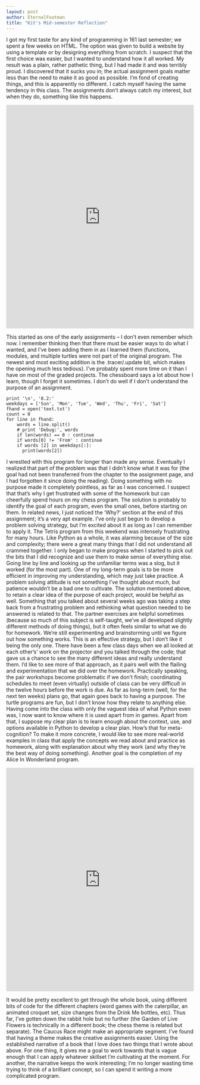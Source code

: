 ```yaml
---
layout: post
author: EternalFootman
title: "Kit's Mid-semester Reflection"
---
```


I got my first taste for any kind of programming in 161 last semester; we spent a few weeks on HTML. The option was given to build a website by using a template or by designing everything from scratch. I suspect that the first choice was easier, but I wanted to understand how it all worked. My result was a plain, rather pathetic thing, but I had made it and was terribly proud. I discovered that it sucks you in; the actual assignment goals matter less than the need to make it as good as possible. I’m fond of creating things, and this is apparently no different.
I catch myself having the same tendency in this class. The assignments don’t always catch my interest, but when they do, something like this happens.
	
<iframe src="https://trinket.io/embed/python/c53d8852b3" width="100%" height="600" frameborder="0" marginwidth="0" marginheight="0" allowfullscreen></iframe>

This started as one of the early assignments – I don’t even remember which now. I remember thinking then that there must be easier ways to do what I wanted, and I’ve been adding them in as I learned them (functions, modules, and multiple turtles were not part of the original program. The newest and most exciting addition is the .tracer/.update bit, which makes the opening much less tedious). I’ve probably spent more time on it than I have on most of the graded projects.
The chessboard says a lot about how I learn, though I forget it sometimes. I don’t do well if I don’t understand the purpose of an assignment.
	
```
print '\n', '8.2:'
weekdays = ['Sun', 'Mon', 'Tue', 'Wed', 'Thu', 'Fri', 'Sat']
fhand = open('text.txt')
count = 0
for line in fhand:
    words = line.split()
    # print 'Debug:', words
    if len(words) == 0 : continue
    if words[0] != 'From' : continue
    if words [2] in weekdays[:]:
      print(words[2])
```

I wrestled with this program for longer than made any sense. Eventually I realized that part of the problem was that I didn’t know what it was for (the goal had not been transferred from the chapter to the assignment page, and I had forgotten it since doing the reading). Doing something with no purpose made it completely pointless, as far as I was concerned. I suspect that that’s why I get frustrated with some of the homework but can cheerfully spend hours on my chess program. The solution is probably to identify the goal of each program, even the small ones, before starting on them. In related news, I just noticed the ‘Why?’ section at the end of this assignment; it’s a very apt example.
	I’ve only just begun to develop a problem solving strategy, but I’m excited about it as long as I can remember to apply it. The Tetris program from this weekend was intensely frustrating for many hours. Like Python as a whole, it was alarming because of the size and complexity; there were a great many things that I did not understand all crammed together. I only began to make progress when I started to pick out the bits that I did recognize and use them to make sense of everything else. Going line by line and looking up the unfamiliar terms was a slog, but it worked (for the most part). One of my long-term goals is to be more efficient in improving my understanding, which may just take practice. A problem solving attitude is not something I’ve thought about much, but patience wouldn’t be a bad one to cultivate. The solution mentioned above, to retain a clear idea of the purpose of each project, would be helpful as well. Something that you talked about several weeks ago was taking a step back from a frustrating problem and rethinking what question needed to be answered is related to that.
	The partner exercises are helpful sometimes (because so much of this subject is self-taught, we’ve all developed slightly different methods of doing things), but it often feels similar to what we do for homework. We’re still experimenting and brainstorming until we figure out how something works. This is an effective strategy, but I don’t like it being the only one. There have been a few class days when we all looked at each other’s’ work on the projector and you talked through the code; that gave us a chance to see the many different ideas and really understand them. I’d like to see more of that approach, as it pairs well with the flailing and experimentation that we did over the homework. Practically speaking, the pair workshops become problematic if we don’t finish; coordinating schedules to meet (even virtually) outside of class can be very difficult in the twelve hours before the work is due.
	As far as long-term (well, for the next ten weeks) plans go, that again goes back to having a purpose. The turtle programs are fun, but I don’t know how they relate to anything else. Having come into the class with only the vaguest idea of what Python even was, I now want to know where it is used apart from in games. Apart from that, I suppose my clear plan is to learn enough about the context, use, and options available in Python to develop a clear plan. How’s that for meta-cognition? To make it more concrete, I would like to see more real-world examples in class that apply the concepts we read about and practice as homework, along with explanation about why they work (and why they’re the best way of doing something).
Another goal is the completion of my Alice In Wonderland program. 

<iframe src="https://trinket.io/embed/python/ecb44ac508?start=result" width="100%" height="600" frameborder="0" marginwidth="0" marginheight="0" allowfullscreen></iframe>

It would be pretty excellent to get through the whole book, using different bits of code for the different chapters (word games with the caterpillar, an animated croquet set, size changes from the Drink Me bottles, etc). Thus far, I’ve gotten down the rabbit hole but no further (the Garden of Live Flowers is technically in a different book; the chess theme is related but separate). The Caucus Race might make an appropriate segment. I’ve found that having a theme makes the creative assignments easier. Using the established narrative of a book that I love does two things that I wrote about above. For one thing, it gives me a goal to work towards that is vague enough that I can apply whatever skillset I’m cultivating at the moment. For another, the narrative keeps the work interesting; I’m no longer wasting time trying to think of a brilliant concept, so I can spend it writing a more complicated program.
